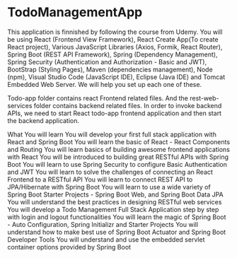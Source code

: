 # TodoManagementApp
This application is finnished by following the course from Udemy.
You will be using React (Frontend View Framework), React Create App(To create React project), Various JavaScript Libraries (Axios, Formik, React Router), 
Spring Boot (REST API Framework), Spring (Dependency Management), Spring Security (Authentication and Authorization - Basic and JWT), BootStrap (Styling 
Pages), Maven (dependencies management), Node (npm), Visual Studio Code (JavaScript IDE), Eclipse (Java IDE) and Tomcat Embedded Web Server. We will help 
you set up each one of these.

Todo-app folder contains react Frontend related files. And the rest-web-services folder contains backend related files.
In order to invoke backend APIs, we need to start React todo-app frontend application and then start the backend application.

What You will learn
You will develop your first full stack application with React and Spring Boot
You will learn the basic of React - React Components and Routing
You will learn basics of building awesome frontend applications with React
You will be introduced to building great RESTful APIs with Spring Boot
You will learn to use Spring Security to configure Basic Authentication and JWT
You will learn to solve the challenges of connecting an React Frontend to a RESTful API
You will learn to connect REST API to JPA/Hibernate with Spring Boot
You will learn to use a wide variety of Spring Boot Starter Projects - Spring Boot Web, and Spring Boot Data JPA
You will understand the best practices in designing RESTful web services
You will develop a Todo Management Full Stack Application step by step with login and logout functionalities
You will learn the magic of Spring Boot - Auto Configuration, Spring Initializr and Starter Projects
You will understand how to make best use of Spring Boot Actuator and Spring Boot Developer Tools
You will understand and use the embedded servlet container options provided by Spring Boot
